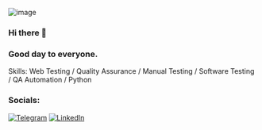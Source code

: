 
![image](https://user-images.githubusercontent.com/100477935/201358365-66373e6b-63db-4b65-9ed5-e503124471f3.png)

### Hi there 👋
### Good day to everyone.

Skills: Web Testing / Quality Assurance / Manual Testing / Software Testing / QA Automation / Python

### Socials:

[![Telegram](https://img.shields.io/badge/-Telegram-9dcd77?style=for-the-badge&logo=telegram&logoColor=27A0D9)](https://t.me/amok_catharsis) [![LinkedIn](https://img.shields.io/badge/-LinkedIn-9dcd77?style=for-the-badge&logo=linkedin&logoColor=007BB6)](https://www.linkedin.com/in/amokcatharis/)
<!--
**amokcatharsis/amokcatharsis** is a ✨ _special_ ✨ repository because its `README.md` (this file) appears on your GitHub profile.

Here are some ideas to get you started:

- 🔭 I’m currently working on ...
- 🌱 I’m currently learning ...
- 👯 I’m looking to collaborate on ...
- 🤔 I’m looking for help with ...
- 💬 Ask me about ...
- 📫 How to reach me: ...
- 😄 Pronouns: ...
- ⚡ Fun fact: ...
-->
